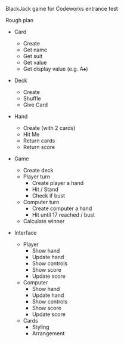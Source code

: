 BlackJack game for Codeworks entrance test

Rough plan

- Card
    - Create 
    - Get name
    - Get suit
    - Get value
    - Get display value (e.g. A♠)

- Deck
    - Create
    - Shuffle
    - Give Card

- Hand
    - Create (with 2 cards)
    - Hit Me
    - Return cards
    - Return score

- Game
    - Create deck
    - Player turn
        - Create player a hand
        - Hit / Stand
        - Check if bust
    - Computer turn
        - Create computer a hand
        - Hit until 17 reached / bust
    - Calculate winner

- Interface
	- Player
		- Show hand
		- Update hand
		- Show controls
		- Show score
		- Update score
	- Computer
		- Show hand
		- Update hand
		- Show controls
		- Show score
		- Update score
	- Cards
		- Styling
		- Arrangement

